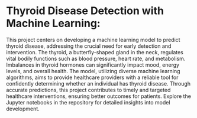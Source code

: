 # Thyroid Disease Detection with Machine Learning:
This project centers on developing a machine learning model to predict thyroid disease, addressing the crucial need for early detection and intervention. The thyroid, a butterfly-shaped gland in the neck, regulates vital bodily functions such as blood pressure, heart rate, and metabolism. Imbalances in thyroid hormones can significantly impact mood, energy levels, and overall health. The model, utilizing diverse machine learning algorithms, aims to provide healthcare providers with a reliable tool for confidently determining whether an individual has thyroid disease. Through accurate predictions, this project contributes to timely and targeted healthcare interventions, ensuring better outcomes for patients. Explore the Jupyter notebooks in the repository for detailed insights into model development.
